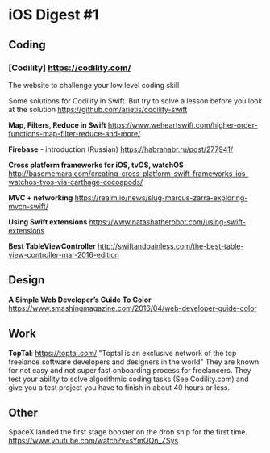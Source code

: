 # iOS Digest #1

## Coding
### [Codility] https://codility.com/
The website to challenge your low level coding skill 

Some solutions for Codility in Swift. But try to solve a lesson before you look at the solution
https://github.com/arietis/codility-swift

**Map, Filters, Reduce in Swift** 
https://www.weheartswift.com/higher-order-functions-map-filter-reduce-and-more/

**Firebase** - introduction (Russian)
https://habrahabr.ru/post/277941/

**Cross platform frameworks for iOS, tvOS, watchOS**
http://basememara.com/creating-cross-platform-swift-frameworks-ios-watchos-tvos-via-carthage-cocoapods/

**MVC + networking**
https://realm.io/news/slug-marcus-zarra-exploring-mvcn-swift/

**Using Swift extensions**
https://www.natashatherobot.com/using-swift-extensions

**Best TableViewController**
http://swiftandpainless.com/the-best-table-view-controller-mar-2016-edition

## Design
**A Simple Web Developer’s Guide To Color**
https://www.smashingmagazine.com/2016/04/web-developer-guide-color

## Work
**TopTal**: https://toptal.com/
"Toptal is an exclusive network of the top freelance software developers and designers in the world"
They are known for not easy and not super fast onboarding process for freelancers.
They test your ability to solve algorithmic coding tasks (See Codility.com) and give you a test project you have to finish in about 40 hours or less.

## Other
SpaceX landed the first stage booster on the dron ship for the first time. 
https://www.youtube.com/watch?v=sYmQQn_ZSys


